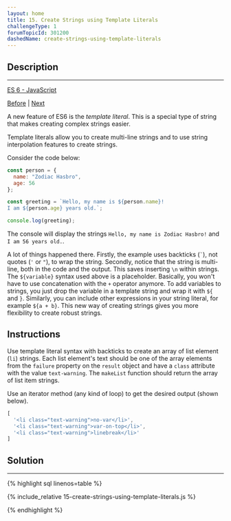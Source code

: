 ```yaml
---
layout: home 
title: 15. Create Strings using Template Literals
challengeType: 1
forumTopicId: 301200
dashedName: create-strings-using-template-literals
---
```


<div class="row">
<div class="columnStmt" markdown="1">

## Description
------

[ES 6 -  JavaScript](./README.md) 

[Before](./14-use-destructuring-assignment-to-pass-an-object-as-a-functions-parameters.md)  | [Next](./16-write-concise-object-literal-declarations-using-object-property-shorthand.md)

A new feature of ES6 is the <dfn>template literal</dfn>. This is a special type of string that makes creating complex strings easier.

Template literals allow you to create multi-line strings and to use string interpolation features to create strings.

Consider the code below:

```js
const person = {
  name: "Zodiac Hasbro",
  age: 56
};

const greeting = `Hello, my name is ${person.name}!
I am ${person.age} years old.`;

console.log(greeting);
```

The console will display the strings `Hello, my name is Zodiac Hasbro!` and `I am 56 years old.`.

A lot of things happened there. Firstly, the example uses backticks (`` ` ``), not quotes (`'` or `"`), to wrap the string. Secondly, notice that the string is multi-line, both in the code and the output. This saves inserting `\n` within strings. The `${variable}` syntax used above is a placeholder. Basically, you won't have to use concatenation with the `+` operator anymore. To add variables to strings, you just drop the variable in a template string and wrap it with `${` and `}`. Similarly, you can include other expressions in your string literal, for example `${a + b}`. This new way of creating strings gives you more flexibility to create robust strings.

##  Instructions 

Use template literal syntax with backticks to create an array of list element (`li`) strings. Each list element's text should be one of the array elements from the `failure` property on the `result` object and have a `class` attribute with the value `text-warning`. The `makeList` function should return the array of list item strings.

Use an iterator method (any kind of loop) to get the desired output (shown below).

```js
[
  '<li class="text-warning">no-var</li>',
  '<li class="text-warning">var-on-top</li>',
  '<li class="text-warning">linebreak</li>'
]
```

</div>
<div class="columnSol" markdown="1">

## Solution
------

{% highlight sql linenos=table %}

{% include_relative 15-create-strings-using-template-literals.js %}

{% endhighlight %}

</div>
</div>


